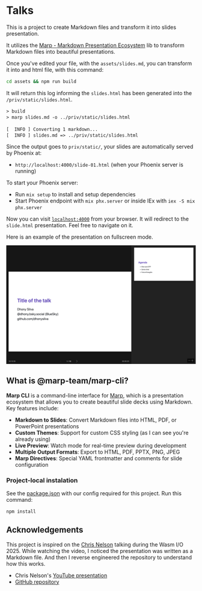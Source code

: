 # Talks

This is a project to create Markdown files and transform it into slides presentation.

It utilizes the [Marp - Markdown Presentation Ecosystem](https://marp.app) lib to transform Markdown files into beautiful presentations.

Once you've edited your file, with the `assets/slides.md`, you can transform it into and html file, with this command:

```bash
cd assets && npm run build
```

It will return this log informing the `slides.html` has been generated into the `/priv/static/slides.html`.

```
> build
> marp slides.md -o ../priv/static/slides.html

[  INFO ] Converting 1 markdown...
[  INFO ] slides.md => ../priv/static/slides.html
```

Since the output goes to `priv/static/`, your slides are automatically served by Phoenix at:
- `http://localhost:4000/slide-01.html` (when your Phoenix server is running)

To start your Phoenix server:

* Run `mix setup` to install and setup dependencies
* Start Phoenix endpoint with `mix phx.server` or inside IEx with `iex -S mix phx.server`

Now you can visit [`localhost:4000`](http://localhost:4000) from your browser. It will redirect to the `slide.html` presentation. Feel free to navigate on it.

Here is an example of the presentation on fullscreen mode.

![Slide generated by Marp](priv/static/images/generated_slides.png "Slide generated by Marp")


## What is @marp-team/marp-cli?

**Marp CLI** is a command-line interface for [Marp](https://marp.app/), which is a presentation ecosystem that allows you to create beautiful slide decks using Markdown. Key features include:

- **Markdown to Slides**: Convert Markdown files into HTML, PDF, or PowerPoint presentations
- **Custom Themes**: Support for custom CSS styling (as I can see you're already using)
- **Live Preview**: Watch mode for real-time preview during development
- **Multiple Output Formats**: Export to HTML, PDF, PPTX, PNG, JPEG
- **Marp Directives**: Special YAML frontmatter and comments for slide configuration


### Project-local instalation

See the [package.json](assets/package.json) with our config required for this project. Run this command:

```shell
npm install
```

## Acknowledgements

This project is inspired on the [Chris Nelson](https://bsky.app/profile/superchris.launchscout.com) talking during the Wasm I/O 2025. While watching the video, I noticed the presentation was written as a Markdown file. And then I reverse engineered the repository to understand how this works.

* Chris Nelson's [YouTube presentation](https://www.youtube.com/watch?v=F-VyDJKWG_k)
* [GitHub repository](https://github.com/launchscout/wasmio_2025)
